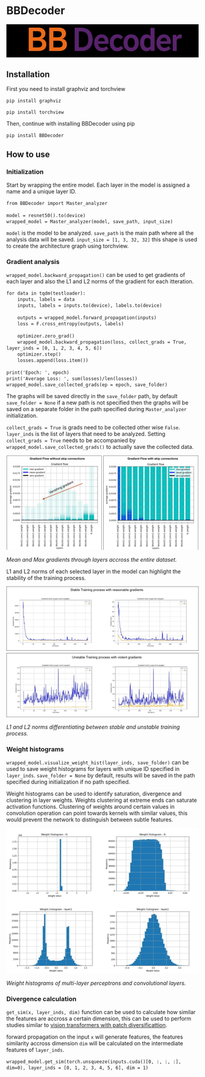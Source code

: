 
# BBDecoder
![Main Image](https://raw.githubusercontent.com/sharjeel1999/BBDecoder/main/assets/unnamed.png)

## Installation
First you need to install graphviz and torchview
```
pip install graphviz
```
```
pip install torchview
```

Then, continue with installing BBDecoder using pip
```
pip install BBDecoder
```

## How to use

### Initialization

Start by wrapping the entire model. Each layer in the model is assigned a name and a unique layer ID. 
```
from BBDecoder import Master_analyzer

model = resnet50().to(device)
wrapped_model = Master_analyzer(model, save_path, input_size)
```
`model` is the model to be analyzed. `save_path` is the main path where all the analysis data will be saved. `input_size = [1, 3, 32, 32]` this shape is used to create the architecture graph using torchview.

### Gradient analysis

`wrapped_model.backward_propagation()` can be used to get gradients of each layer and also the L1 and L2 norms of the gradient for each itteration.

```
for data in tqdm(testloader):
    inputs, labels = data
    inputs, labels = inputs.to(device), labels.to(device)
    
    outputs = wrapped_model.forward_propagation(inputs)
    loss = F.cross_entropy(outputs, labels)

    optimizer.zero_grad()
    wrapped_model.backward_propagation(loss, collect_grads = True, layer_inds = [0, 1, 2, 3, 4, 5, 6])
    optimizer.step()
    losses.append(loss.item())
    
print('Epoch: ', epoch)
print('Average Loss: ', sum(losses)/len(losses))
wrapped_model.save_collected_grads(ep = epoch, save_folder)
```

The graphs will be saved directly in the `save_folder` path, by default `save_folder = None` if a new path is not specified then the graphs will be saved on a separate folder in the path specified during `Master_analyzer` initialization.

`collect_grads = True` is grads need to be collected other wise `False`. `layer_inds` is the list of layers that need to be analyzed. Setting `collect_grads = True` needs to be accompanied by `wrapped_model.save_collected_grads()` to actually save the collected data.

![Grad](https://raw.githubusercontent.com/sharjeel1999/BBDecoder/main/assets/model_gradients.jpg)

_Mean and Max gradients through layers accross the entire dataset._

L1 and L2 norms of each selected layer in the model can highlight the stability of the training process.

![Grad](https://raw.githubusercontent.com/sharjeel1999/BBDecoder/main/assets/Gradient_norms.jpg)

_L1 and L2 norms differentiating between stable and unstable training process._

### Weight histograms

`wrapped_model.visualize_weight_hist(layer_inds, save_folder)` can be used to save weight histograms for layers with unique ID specified in `layer_inds`. `save_folder = None` by default, results will be saved in the path specified during initialization if no path specified.

Weight histograms can be used to identify saturation, divergence and clustering in layer weights. Weights clustering at extreme ends can saturate activation functions. Clustering of weights around certain values in convolution operation can point towards kernels with similar values, this would prevent the network to distinguish between subtle features.

![Grad](https://raw.githubusercontent.com/sharjeel1999/BBDecoder/main/assets/weight_hist.jpg)

_Weight histograms of multi-layer perceptrons and convolutional layers._

### Divergence calculation

`get_sim(x, layer_inds, dim)` function can be used to calculate how similar the features are accross a certain dimension, this can be used to perform studies similar to [vision transformers with patch diversificattion](https://arxiv.org/pdf/2104.12753).

forward propagation on the input `x` will generate features, the features similarity accross dimension `dim` will be calculated on the intermediate features of `layer_inds`.

```
wrapped_model.get_sim(torch.unsqueeze(inputs.cuda()[0, :, :, :], dim=0), layer_inds = [0, 1, 2, 3, 4, 5, 6], dim = 1)
```

